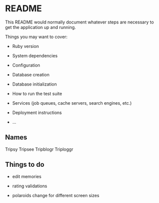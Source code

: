# README

This README would normally document whatever steps are necessary to get the
application up and running.

Things you may want to cover:

* Ruby version

* System dependencies

* Configuration

* Database creation

* Database initialization

* How to run the test suite

* Services (job queues, cache servers, search engines, etc.)

* Deployment instructions

* ...

## Names
Tripsy
Tripsee
Tripblogr
Triploggr


## Things to do
- edit memories
<!-- - update login /signup page -->
<!-- - form for new user -->
<!-- - form for new trip -->
<!-- - form for new comment -->
<!-- - form for new memory -->
<!-- - comments are linked to user not owner -->
<!-- - link for memories go to wrong link within trip -->
<!-- - validation for user creation
- validations -->
- rating validations
<!-- - default image for new user -->
- polaroids change for different screen sizes
<!-- - memory images all same size when created -->
<!-- - user details remain when form wrong -->
<!-- - proper password -->
<!-- - feed changes based on user. edit and view trips links need to change/go away -->
<!-- - redundancy if not enough photos for feed -->
<!-- - layout with heading login/logout button -->

